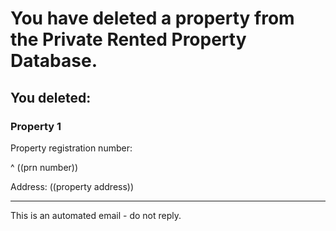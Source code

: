 # You have deleted a property from the Private Rented Property Database.

## You deleted:

### Property 1

Property registration number:

^ ((prn number))

Address: ((property address))

---
This is an automated email - do not reply.
